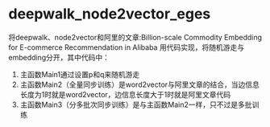 # deepwalk_node2vector_eges
将deepwalk、node2vector和阿里的文章:Billion-scale Commodity Embedding for E-commerce Recommendation in Alibaba
用代码实现，将随机游走与embedding分开，其中代码中：
1. 主函数Main1通过设置p和q来随机游走
2. 主函数Main2（全量同步训练）是word2vector与阿里文章的结合，当边信息长度为1时就是word2vector，边信息长度大于1时就是阿里文章代码
3. 主函数Main3（分多批次同步训练）是与主函数Main2一样，只不过是多批训练